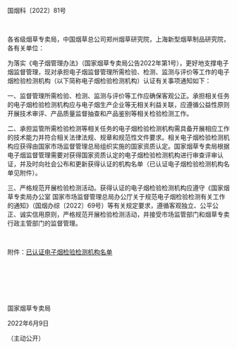 国烟科〔2022〕81号

 

各省级烟草专卖局，中国烟草总公司郑州烟草研究院，上海新型烟草制品研究院，各有关单位：

为落实《电子烟管理办法》（国家烟草专卖局公告2022年第1号），更好地支撑电子烟监督管理，现对承担电子烟监督管理所需检验、检测、监测与评价等工作的电子烟检验检测机构（以下简称电子烟检验检测机构）认证有关事项通知如下：

一、监督管理所需检验、检测、监测与评价等工作应确保客观公正。承担相关任务的电子烟检验检测机构应与电子烟生产企业等无相关利益关联，应遵循公益性原则开展技术审评、产品质量监督抽查和产品鉴别等相关检验检测工作。

二、承担监管所需检验检测等相关任务的电子烟检验检测机构需具备开展相应工作的技术能力并符合相关法律法规、规章和规范性文件要求。相关电子烟检验检测机构应获得由国家市场监督管理总局组织实施的国家资质认定。国家烟草专卖局根据电子烟监督管理需要对获得国家资质认定的电子烟检验检测机构进行审查评审认证，并及时向社会公布和更新获得认证的机构名单（已认证电子烟检验检测机构名单见附件）。

三、严格规范开展检验检测活动。获得认证的电子烟检验检测机构应遵守《国家烟草专卖局办公室 国家市场监督管理总局办公厅关于规范电子烟检验检测有关工作的通知》（国烟办综〔2022〕69号）等有关规定要求，遵循客观独立、公平公正、诚实信用原则，严格规范开展检验检测活动，并接受市场监管部门和烟草专卖行政主管部门的监督管理。

 

附件：[已认证电子烟检验检测机构名单](已认证电子烟检验检测机构名单.docx)

 

 

 

国家烟草专卖局

2022年6月9日

（主动公开）